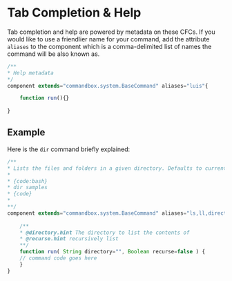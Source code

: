 # Tab Completion & Help

Tab completion and help are powered by metadata on these CFCs. If you would like to use a friendlier name for your command, add the attribute `aliases` to the component which is a comma-delimited list of names the command will be also known as.

```javascript
/**
* Help metadata
*/
component extends="commandbox.system.BaseCommand" aliases="luis"{

    function run(){}
    
}
```


## Example

Here is the `dir` command briefly explained:

```javascript
/**
* Lists the files and folders in a given directory. Defaults to current working directory
*
* {code:bash}
* dir samples
* {code} 
* 
**/
component extends="commandbox.system.BaseCommand" aliases="ls,ll,directory" excludeFromHelp=false {
 
    /**
    * @directory.hint The directory to list the contents of
    * @recurse.hint recursively list
    **/
    function run( String directory="", Boolean recurse=false ) {
    // command code goes here
    }
}
```